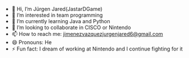 - 👋 Hi, I’m Jürgen Jared(JastarDGame)
- 👀 I’m interested in team programming
- 🌱 I’m currently learning Java and Python
- 💞️ I’m looking to collaborate in CISCO or Nintendo
- 📫 How to reach me: jimenezvazquezjurgenjared6@gmail.com
- 😄 Pronouns: He
- ⚡ Fun fact: I dream of working at Nintendo and I continue fighting for it

<!---
JastarDGame/JastarDGame is a ✨ special ✨ repository because its `README.md` (this file) appears on your GitHub profile.
You can click the Preview link to take a look at your changes.
--->
